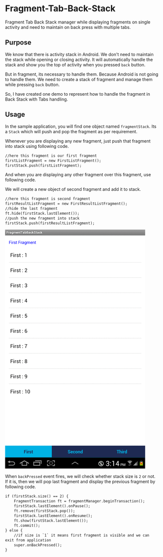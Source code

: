 Fragment-Tab-Back-Stack
===================

Fragment Tab Back Stack manager while displaying fragments on single activity and need to maintain on back press with
multiple tabs.

Purpose
-------------

We know that there is activity stack in Android. We don't need to maintain the stack while opening or closing
activity. It will automatically handle the stack and show you the top of activity when you pressed `back` button.

But in fragment, its necessary to handle them. Because Android is not going to handle them. We need to create
a stack of fragment and manage them while pressing `back` button.

So, I have created one demo to represent how to handle the fragment in Back Stack with Tabs handling.

Usage
-------------

In the sample application, you will find one object named `fragmentStack`. Its a `Stack` which will
push and pop the fragment as per requirement.

Whenever you are displaying any new fragment, just push that fragment into stack using following code.

    //here this fragment is our first fragment
    firstListFragment = new FirstListFragment();
    firstStack.push(firstListFragment);
    
 
And when you are displaying any other fragment over this fragment, use following code.

We will create a new object of second fragment and add it to stack.

    //here this fragment is second fragment
    firstResultListFragment = new FirstResultListFragment();
    //hide the last fragment
    ft.hide(firstStack.lastElement());
    //push the new fragment into stack
    firstStack.push(firstResultListFragment);
		
![Demo](FragmentTabBackStack.gif)
	
When `backPressed` event fires, we will check whether stack size is `2` or not. If it is, then we will pop last 
fragment and display the previous fragment by following code.

    if (firstStack.size() == 2) {
        FragmentTransaction ft = fragmentManager.beginTransaction();
        firstStack.lastElement().onPause();
        ft.remove(firstStack.pop());
        firstStack.lastElement().onResume();
        ft.show(firstStack.lastElement());
        ft.commit();
    } else {
        //if size is `1` it means first fragment is visible and we can exit from application
        super.onBackPressed();
    }
    

